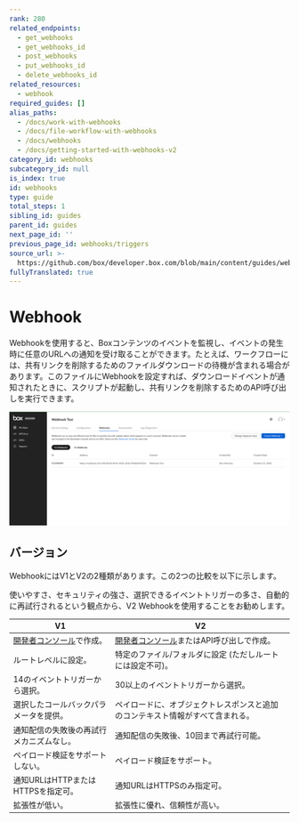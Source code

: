 ```yaml
---
rank: 280
related_endpoints:
  - get_webhooks
  - get_webhooks_id
  - post_webhooks
  - put_webhooks_id
  - delete_webhooks_id
related_resources:
  - webhook
required_guides: []
alias_paths:
  - /docs/work-with-webhooks
  - /docs/file-workflow-with-webhooks
  - /docs/webhooks
  - /docs/getting-started-with-webhooks-v2
category_id: webhooks
subcategory_id: null
is_index: true
id: webhooks
type: guide
total_steps: 1
sibling_id: guides
parent_id: guides
next_page_id: ''
previous_page_id: webhooks/triggers
source_url: >-
  https://github.com/box/developer.box.com/blob/main/content/guides/webhooks/index.md
fullyTranslated: true
---
```

# Webhook

Webhookを使用すると、Boxコンテンツのイベントを監視し、イベントの発生時に任意のURLへの通知を受け取ることができます。たとえば、ワークフローには、共有リンクを削除するためのファイルダウンロードの待機が含まれる場合があります。このファイルにWebhookを設定すれば、ダウンロードイベントが通知されたときに、スクリプトが起動し、共有リンクを削除するためのAPI呼び出しを実行できます。

<ImageFrame center shadow border>

![Webhookの開発者コンソール](./images/webhooksV2preview.png)

</ImageFrame>

## バージョン

WebhookにはV1とV2の2種類があります。この2つの比較を以下に示します。

<Message type="notice">

使いやすさ、セキュリティの強さ、選択できるイベントトリガーの多さ、自動的に再試行されるという観点から、V2 Webhookを使用することをお勧めします。

</Message>

<!-- markdownlint-disable line-length -->

| V1                      | V2                                      |
| ----------------------- | --------------------------------------- |
| [開発者コンソール][console]で作成。 | [開発者コンソール][console]またはAPI呼び出しで作成。       |
| ルートレベルに設定。              | 特定のファイル/フォルダに設定 (ただしルートには設定不可)。         |
| 14のイベントトリガーから選択。        | 30以上のイベントトリガーから選択。                      |
| 選択したコールバックパラメータを提供。     | ペイロードに、オブジェクトレスポンスと追加のコンテキスト情報がすべて含まれる。 |
| 通知配信の失敗後の再試行メカニズムなし。    | 通知配信の失敗後、10回まで再試行可能。                    |
| ペイロード検証をサポートしない。        | ペイロード検証をサポート。                           |
| 通知URLはHTTPまたはHTTPSを指定可。 | 通知URLはHTTPSのみ指定可。                       |
| 拡張性が低い。                 | 拡張性に優れ、信頼性が高い。                          |

<!-- markdownlint-enable line-length -->

[console]: https://app.box.com/developers/console
